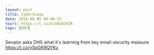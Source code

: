 ```yaml
---
layout: post
title: CyberScoop
date: 2018-08-05 00:00:22
tourl: https://t.co/UiSN102kIR
tags: [DHS]
---
```

Senator asks DHS what it's learning from key email-security measure https://t.co/ySpGK9QYKu